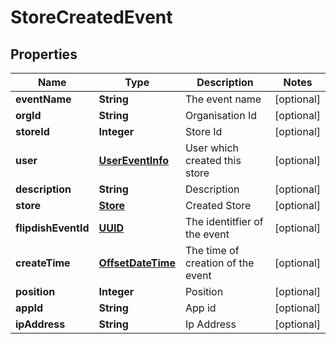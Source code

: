
# StoreCreatedEvent

## Properties
Name | Type | Description | Notes
------------ | ------------- | ------------- | -------------
**eventName** | **String** | The event name |  [optional]
**orgId** | **String** | Organisation Id |  [optional]
**storeId** | **Integer** | Store Id |  [optional]
**user** | [**UserEventInfo**](UserEventInfo.md) | User which created this store |  [optional]
**description** | **String** | Description |  [optional]
**store** | [**Store**](Store.md) | Created Store |  [optional]
**flipdishEventId** | [**UUID**](UUID.md) | The identitfier of the event |  [optional]
**createTime** | [**OffsetDateTime**](OffsetDateTime.md) | The time of creation of the event |  [optional]
**position** | **Integer** | Position |  [optional]
**appId** | **String** | App id |  [optional]
**ipAddress** | **String** | Ip Address |  [optional]



